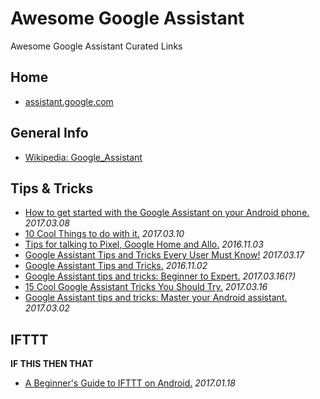 # Awesome Google Assistant
Awesome Google Assistant Curated Links

## Home
- [assistant.google.com](https://assistant.google.com/)

## General Info
- [Wikipedia: Google_Assistant](https://en.wikipedia.org/wiki/Google_Assistant)

## Tips & Tricks

- [How to get started with the Google Assistant on your Android phone.](http://www.greenbot.com/article/3176062/android/how-to-get-started-with-the-google-assistant-on-your-android-phone.html) *2017.03.08*
- [10 Cool Things to do with it.](https://www.droidorigin.com/google-assistant-tips-and-tricks/) *2017.03.10*
- [Tips for talking to Pixel, Google Home and Allo.](https://www.cnet.com/how-to/google-assistant-tips-commands-pixel-google-home-allo/) *2016.11.03*
- [Google Assistant Tips and Tricks Every User Must Know!](https://devs-lab.com/google-assistant-tips-tricks-every-user-must-know.html) *2017.03.17*
- [Google Assistant Tips and Tricks.](http://www.techradar.com/how-to/google-assistant-tips-and-tricks) *2016.11.02*
- [Google Assistant tips and tricks: Beginner to Expert.](https://www.androidpit.com/google-assistant-tips-and-tricks) *2017.03.16(?)*
- [15 Cool Google Assistant Tricks You Should Try.](https://beebom.com/google-assistant-tricks/) *2017.03.16*
- [Google Assistant tips and tricks: Master your Android assistant.](http://www.pocket-lint.com/news/139202-google-assistant-tips-and-tricks-master-your-android-assistant) *2017.03.02*

## IFTTT

**IF THIS THEN THAT**

- [A Beginner's Guide to IFTTT on Android.](http://www.greenbot.com/article/3157040/android/a-beginners-guide-to-ifttt-on-android.html) *2017.01.18*